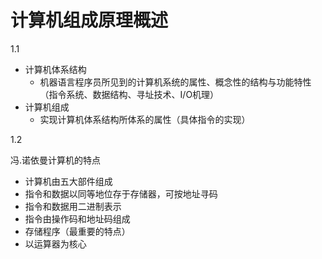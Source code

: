 # 计算机组成原理概述

1.1

+ 计算机体系结构
  + 机器语言程序员所见到的计算机系统的属性、概念性的结构与功能特性（指令系统、数据结构、寻址技术、I/O机理）
+ 计算机组成
  + 实现计算机体系结构所体系的属性（具体指令的实现）

1.2

冯.诺依曼计算机的特点

+ 计算机由五大部件组成
+ 指令和数据以同等地位存于存储器，可按地址寻码
+ 指令和数据用二进制表示
+ 指令由操作码和地址码组成
+ 存储程序（最重要的特点）
+ 以运算器为核心